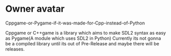 # Owner avatar
Cppgame-or-Pygame-if-it-was-made-for-Cpp-instead-of-Python

Cppgame or C++game is a library which aims to make SDL2 syntax as easy as Pygame(A module which uses SDL2 in Python)
Currently its not gonna be a compiled library until its out of Pre-Release and maybe there will be releases.
